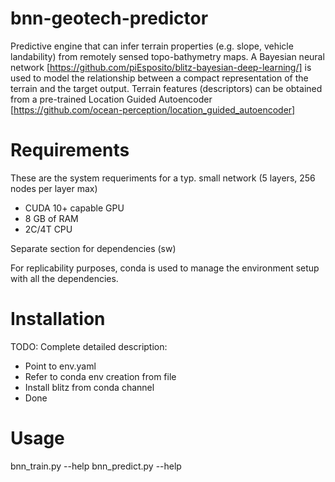 # bnn-geotech-predictor
Predictive engine that can infer terrain properties (e.g. slope, vehicle landability) from remotely
sensed topo-bathymetry maps. A Bayesian neural network [https://github.com/piEsposito/blitz-bayesian-deep-learning/] is used to model the relationship between a 
compact representation of the terrain and the target output. Terrain features (descriptors) can be obtained from a pre-trained Location Guided Autoencoder [https://github.com/ocean-perception/location_guided_autoencoder]

# Requirements
These are the system requeriments for a typ. small network (5 layers, 256 nodes per layer max)
* CUDA 10+ capable GPU
* 8 GB of RAM
* 2C/4T CPU

Separate section for dependencies (sw)

For replicability purposes, conda is used to manage the environment setup with all the dependencies.

# Installation
TODO: Complete detailed description:
* Point to env.yaml
* Refer to conda env creation from file
* Install blitz from conda channel
* Done

# Usage
bnn_train.py --help
bnn_predict.py --help
